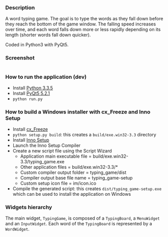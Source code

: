 ### Description
A word typing game. The goal is to type the words as they fall down before they reach the bottom
of the game window. The falling speed increases over time, and each word falls down more or less rapidly
depending on its length (shorter words fall down quicker).

Coded in Python3 with PyQt5.

### Screenshot
<p align="center">
  <img src="https://raw.githubusercontent.com/sniksnp/typing_game/master/im/screenshot.jpg" alt="" />
</p>

### How to run the application (dev)
- Install [Python 3.3.5](https://www.python.org/downloads/release/python-335)
- Install [PyQt5 5.2.1](http://www.riverbankcomputing.com/software/pyqt/download5)
- ```python run.py```

### How to build a Windows installer with cx_Freeze and Inno Setup
- Install [cx_Freeze](http://cx-freeze.sourceforge.net)
- ```python setup.py build```: this creates a ```build/exe.win32-3.3``` directory
- Install [Inno Setup](http://www.jrsoftware.org/isinfo.php)
- Launch the Inno Setup Compiler
- Create a new script file using the Script Wizard
  - Application main executable file = build/exe.win32-3.3/typing_game.exe
  - Other application files = build/exe.win32-3.3/*
  - Custom compiler output folder = typing_game/dist
  - Compiler output base file name = typing_game-setup
  - Custom setup icon file = im/icon.ico
- Compile the generated script: this creates ```dist/typing_game-setup.exe``` which can be used to install the
application on Windows

### Widgets hierarchy
The main widget, ```TypingGame```, is composed of a ```TypingBoard```, a ```MenuWidget``` and an
```InputWidget```. Each word of the ```TypingBoard``` is represented by a ```WordWidget```.
